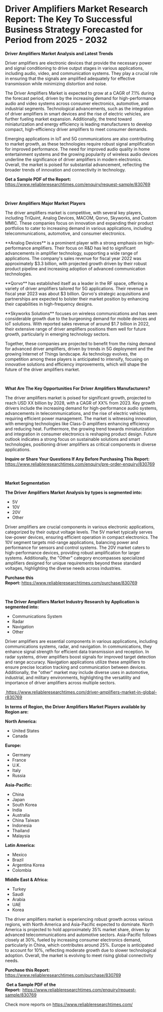 <p><h1>Driver Amplifiers Market Research Report: The Key To Successful Business Strategy Forecasted for Period from 2025 - 2032</h1></p><p><strong>Driver Amplifiers Market Analysis and Latest Trends</strong></p>
<p><p>Driver amplifiers are electronic devices that provide the necessary power and signal conditioning to drive output stages in various applications, including audio, video, and communication systems. They play a crucial role in ensuring that the signals are amplified adequately for effective transmission while minimizing distortion and noise.</p><p>The Driver Amplifiers Market is expected to grow at a CAGR of 7.1% during the forecast period, driven by the increasing demand for high-performance audio and video systems across consumer electronics, automotive, and industrial segments. Technological advancements, such as the integration of driver amplifiers in smart devices and the rise of electric vehicles, are further fueling market expansion. Additionally, the trend toward miniaturization and energy efficiency is leading manufacturers to develop compact, high-efficiency driver amplifiers to meet consumer demands.</p><p>Emerging applications in IoT and 5G communications are also contributing to market growth, as these technologies require robust signal amplification for improved performance. The need for improved audio quality in home entertainment systems and the growing popularity of wireless audio devices underline the significance of driver amplifiers in modern electronics. Overall, the market is poised for substantial advancement, reflecting the broader trends of innovation and connectivity in technology.</p></p>
<p><strong>Get a Sample PDF of the Report:&nbsp;</strong> <a href="https://www.reliableresearchtimes.com/enquiry/request-sample/830769?utm_campaign=2179&utm_medium=2&utm_source=Github&utm_content=ia&utm_term=10022025&utm_id=driver-amplifiers">https://www.reliableresearchtimes.com/enquiry/request-sample/830769</a></p>
<p>&nbsp;</p>
<p><strong>Driver Amplifiers Major Market Players</strong></p>
<p><p>The driver amplifiers market is competitive, with several key players, including TriQuint, Analog Devices, MACOM, Qorvo, Skyworks, and Custom MMIC. These companies focus on innovation and expanding their product portfolios to cater to increasing demand in various applications, including telecommunications, automotive, and consumer electronics.</p><p>**Analog Devices** is a prominent player with a strong emphasis on high-performance amplifiers. Their focus on R&D has led to significant advancements in amplifier technology, supporting a wide range of applications. The company's sales revenue for fiscal year 2022 was approximately $3.3 billion, with projected growth driven by their robust product pipeline and increasing adoption of advanced communication technologies.</p><p>**Qorvo** has established itself as a leader in the RF space, offering a variety of driver amplifiers tailored for 5G applications. Their revenue in fiscal year 2023 was about $3 billion. Qorvo's strategic acquisitions and partnerships are expected to bolster their market position by enhancing their capabilities in high-frequency designs.</p><p>**Skyworks Solutions** focuses on wireless communications and has seen considerable growth due to the burgeoning demand for mobile devices and IoT solutions. With reported sales revenue of around $1.7 billion in 2022, their extensive range of driver amplifiers positions them well for future growth, particularly in emerging technology sectors.</p><p>Together, these companies are projected to benefit from the rising demand for advanced driver amplifiers, driven by trends in 5G deployment and the growing Internet of Things landscape. As technology evolves, the competition among these players is anticipated to intensify, focusing on innovative solutions and efficiency improvements, which will shape the future of the driver amplifiers market.</p></p>
<p>&nbsp;</p>
<p><strong>What Are The Key Opportunities For Driver Amplifiers Manufacturers?</strong></p>
<p><p>The driver amplifiers market is poised for significant growth, projected to reach USD XX billion by 2028, with a CAGR of XX% from 2023. Key growth drivers include the increasing demand for high-performance audio systems, advancements in telecommunications, and the rise of electric vehicles requiring efficient power management. The market is witnessing innovation, with emerging technologies like Class-D amplifiers enhancing efficiency and reducing heat. Furthermore, the growing trend towards miniaturization and integration in consumer electronics is reshaping product design. Future outlook indicates a strong focus on sustainable solutions and smart technologies, positioning driver amplifiers as critical components in diverse applications.</p></p>
<p><strong>Inquire or Share Your Questions If Any Before Purchasing This Report:</strong> <a href="https://www.reliableresearchtimes.com/enquiry/pre-order-enquiry/830769?utm_campaign=2179&utm_medium=2&utm_source=Github&utm_content=ia&utm_term=10022025&utm_id=driver-amplifiers">https://www.reliableresearchtimes.com/enquiry/pre-order-enquiry/830769</a></p>
<p>&nbsp;</p>
<p><strong>Market Segmentation</strong></p>
<p><strong>The Driver Amplifiers Market Analysis by types is segmented into:</strong></p>
<p><ul><li>5V</li><li>10V</li><li>20V</li><li>Other</li></ul></p>
<p><p>Driver amplifiers are crucial components in various electronic applications, categorized by their output voltage levels. The 5V market typically serves low-power devices, ensuring efficient operation in compact electronics. The 10V segment targets mid-range applications, balancing power and performance for sensors and control systems. The 20V market caters to high-performance devices, providing robust amplification for larger systems. Additionally, the "Other" category encompasses specialized amplifiers designed for unique requirements beyond these standard voltages, highlighting the diverse needs across industries.</p></p>
<p><strong>Purchase this Report:&nbsp;</strong><a href="https://www.reliableresearchtimes.com/purchase/830769?utm_campaign=2179&utm_medium=2&utm_source=Github&utm_content=ia&utm_term=10022025&utm_id=driver-amplifiers">https://www.reliableresearchtimes.com/purchase/830769</a></p>
<p>&nbsp;</p>
<p><strong>The Driver Amplifiers Market Industry Research by Application is segmented into:</strong></p>
<p><ul><li>Communications System</li><li>Radar</li><li>Navigation</li><li>Other</li></ul></p>
<p><p>Driver amplifiers are essential components in various applications, including communications systems, radar, and navigation. In communications, they enhance signal strength for efficient data transmission and reception. In radar systems, driver amplifiers boost signals for improved target detection and range accuracy. Navigation applications utilize these amplifiers to ensure precise location tracking and communication between devices. Additionally, the "other" market may include diverse uses in automotive, industrial, and military environments, highlighting the versatility and importance of driver amplifiers across multiple sectors.</p></p>
<p><a href="https://www.reliableresearchtimes.com/driver-amplifiers-market-in-global-r830769?utm_campaign=2179&utm_medium=2&utm_source=Github&utm_content=ia&utm_term=10022025&utm_id=driver-amplifiers">&nbsp;https://www.reliableresearchtimes.com/driver-amplifiers-market-in-global-r830769</a></p>
<p><strong>In terms of Region, the Driver Amplifiers Market Players available by Region are:</strong></p>
<p>
    <p> <strong> North America: </strong>
        <ul>
            <li>United States</li>
            <li>Canada</li>
        </ul>
        </p> 
    <p> <strong> Europe: </strong>
        <ul>
            <li>Germany</li>
            <li>France</li>
            <li>U.K.</li>
            <li>Italy</li>
            <li>Russia</li>
        </ul>
        </p> 
    <p> <strong> Asia-Pacific: </strong>
        <ul>
            <li>China</li>
            <li>Japan</li>
            <li>South Korea</li>
            <li>India</li>
            <li>Australia</li>
            <li>China Taiwan</li>
            <li>Indonesia</li>
            <li>Thailand</li>
            <li>Malaysia</li>
        </ul>
        </p> 
    <p> <strong> Latin America: </strong>
        <ul>
            <li>Mexico</li>
            <li>Brazil</li>
            <li>Argentina Korea</li>
            <li>Colombia</li>
        </ul>
        </p> 
    <p> <strong> Middle East & Africa: </strong>
        <ul>
            <li>Turkey</li>
            <li>Saudi</li>
            <li>Arabia</li>
            <li>UAE</li>
            <li>Korea</li>
        </ul>
    </p>
    </p>
<p><p>The driver amplifiers market is experiencing robust growth across various regions, with North America and Asia-Pacific expected to dominate. North America is projected to hold approximately 35% market share, driven by advanced telecommunications and automotive sectors. Asia-Pacific follows closely at 30%, fueled by increasing consumer electronics demand, particularly in China, which contributes around 25%. Europe is anticipated to account for 10%, reflecting moderate growth due to slower technological adoption. Overall, the market is evolving to meet rising global connectivity needs.</p></p>
<p><strong>Purchase this Report: </strong><a href="https://www.reliableresearchtimes.com/purchase/830769?utm_campaign=2179&utm_medium=2&utm_source=Github&utm_content=ia&utm_term=10022025&utm_id=driver-amplifiers">https://www.reliableresearchtimes.com/purchase/830769</a></p>
<p>&nbsp;<strong>Get a Sample PDF of the Report:&nbsp;&nbsp;</strong><a href="https://www.reliableresearchtimes.com/enquiry/request-sample/830769?utm_campaign=2179&utm_medium=2&utm_source=Github&utm_content=ia&utm_term=10022025&utm_id=driver-amplifiers">https://www.reliableresearchtimes.com/enquiry/request-sample/830769</a></p>
<p><strong></strong></p>
<p>Check more reports on <a href="https://www.reliableresearchtimes.com/?utm_campaign=2179&utm_medium=2&utm_source=Github&utm_content=ia&utm_term=10022025&utm_id=driver-amplifiers">https://www.reliableresearchtimes.com/</a></p>
